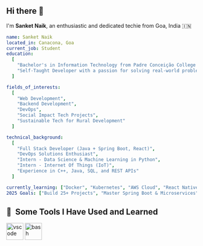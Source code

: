 ## Hi there 👋

I'm **Sanket Naik**, an enthusiastic and dedicated techie from Goa, India 🇮🇳

```yaml
name: Sanket Naik
located_in: Canacona, Goa
current_job: Student
education:
  [
    "Bachelor's in Information Technology from Padre Conceição College of Engineering (PCCE), Goa",
    "Self-Taught Developer with a passion for solving real-world problems"
  ]

fields_of_interests:
  [
    "Web Development",
    "Backend Development",
    "DevOps",
    "Social Impact Tech Projects",
    "Sustainable Tech for Rural Development"
  ]

technical_background:
  [
    "Full Stack Developer (Java + Spring Boot, React)",
    "DevOps Solutions Enthusiast",
    "Intern - Data Science & Machine Learning in Python",
    "Intern - Internet Of Things (IoT)",
    "Experience in C++, Java, SQL, and REST APIs"
  ]

currently_learning: ["Docker", "Kubernetes", "AWS Cloud", "React Native"]
2025 Goals: ["Build 25+ Projects", "Master Spring Boot & Microservices", "Explore Cloud and Containerization"]

```
<h2> 🚀 &nbsp;Some Tools I Have Used and Learned</h2>
<p align="left">
<img src="https://cdn.jsdelivr.net/gh/devicons/devicon/icons/vscode/vscode-original.svg" alt="vscode" width="45" height="45"/>
<img src="https://cdn.jsdelivr.net/gh/devicons/devicon/icons/bash/bash-original.svg" alt="bash" width="45" height="45"/>


